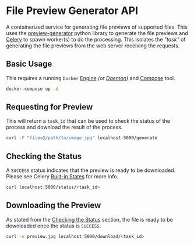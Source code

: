# File Preview Generator API

A containerized service for generating file previews of supported files. This uses the [preview-generator](https://github.com/algoo/preview-generator) python library to generate the file previews and [Celery](https://docs.celeryq.dev/en/stable/) to spawn worker(s) to do the processing. This isolates the _"task"_ of generating the file previews from the web server receiving the requests.

## Basic Usage

This requires a running `Docker` [Engine](https://docs.docker.com/engine/) _(or [Daemon](https://docs.docker.com/engine/reference/commandline/dockerd/))_ and [Compose](https://docs.docker.com/compose/) tool.

```sh
docker-compose up -d
```

## Requesting for Preview

This will return a `task_id` that can be used to check the status of the process and download the result of the process.

```sh
curl -F "file=@/path/to/image.jpg" localhost:5000/generate
```

## Checking the Status

A `SUCCESS` status indicates that the preview is ready to be downloaded. Please see Celery [Built-in States](https://docs.celeryq.dev/en/stable/userguide/tasks.html#built-in-states) for more info.

```sh
curl localhost:5000/status/<task_id>
```

## Downloading the Preview

As stated from the [Checking the Status](#checking-the-status) section, the file is ready to be downloaded once the status is `SUCCESS`.

```sh
curl -o preview.jpg localhost:5000/download/<task_id>
```
